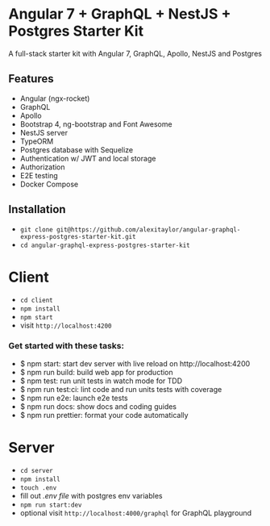 # Angular 7 + GraphQL + NestJS + Postgres Starter Kit

A full-stack starter kit with Angular 7, GraphQL, Apollo, NestJS and Postgres

## Features

- Angular (ngx-rocket)
- GraphQL
- Apollo
- Bootstrap 4, ng-bootstrap and Font Awesome
- NestJS server
- TypeORM
- Postgres database with Sequelize
- Authentication w/ JWT and local storage
- Authorization
- E2E testing
- Docker Compose

## Installation

- `git clone git@https://github.com/alexitaylor/angular-graphql-express-postgres-starter-kit.git`
- `cd angular-graphql-express-postgres-starter-kit`

# Client

- `cd client`
- `npm install`
- `npm start`
- visit `http://localhost:4200`

### Get started with these tasks:

- $ npm start: start dev server with live reload on http://localhost:4200
- $ npm run build: build web app for production
- $ npm test: run unit tests in watch mode for TDD
- $ npm run test:ci: lint code and run units tests with coverage
- $ npm run e2e: launch e2e tests
- $ npm run docs: show docs and coding guides
- $ npm run prettier: format your code automatically

# Server

- `cd server`
- `npm install`
- `touch .env`
- fill out _.env file_ with postgres env variables
- `npm run start:dev`
- optional visit `http://localhost:4000/graphql` for GraphQL playground
